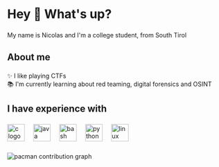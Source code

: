 <h1 align="left">Hey 👋 What's up?</h1>

###

<p align="left">My name is Nicolas and I'm a college student, from South Tirol</p>

###

<h2 align="left">About me</h2>

###

<p align="left">✨ I like playing CTFs<br>📚 I'm currently learning about red teaming, digital forensics and OSINT</p>

###

<h2 align="left">I have experience with</h2>

###

<div align="left">
  <img src="https://skillicons.dev/icons?i=c" height="40" alt="c logo"  />
  <img width="12" />
  <img src="https://skillicons.dev/icons?i=java" height="40" alt="java logo"  />
  <img width="12" />
  <img src="https://skillicons.dev/icons?i=bash" height="40" alt="bash logo"  />
  <img width="12" />
  <img src="https://skillicons.dev/icons?i=py" height="40" alt="python logo"  />
  <img width="12" />
  <img src="https://skillicons.dev/icons?i=linux" height="40" alt="linux logo"  />
</div>

###

<picture>
  <source media="(prefers-color-scheme: dark)" srcset="https://raw.githubusercontent.com/nicolashoeller/nicolashoeller/output/pacman-contribution-graph-dark.svg">
  <source media="(prefers-color-scheme: light)" srcset="https://raw.githubusercontent.com/nicolashoeller/nicolashoeller/output/pacman-contribution-graph.svg">
  <img alt="pacman contribution graph" src="https://raw.githubusercontent.com/nicolashoeller/nicolashoeller/output/pacman-contribution-graph.svg">
</picture>

###
